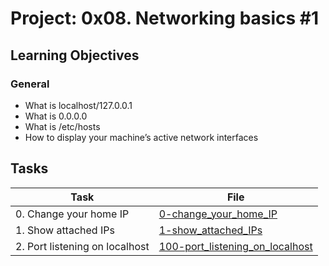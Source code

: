 # Project: 0x08. Networking basics #1

<h2>Learning Objectives</h2>

<h3>General</h3>

<ul>
<li>What is localhost/127.0.0.1</li>
<li>What is 0.0.0.0</li>
<li>What is /etc/hosts</li>
<li>How to display your machine’s active network interfaces</li>
</ul>

<h2>Tasks</h2>

| Task | File |
| ---- | ---- |
| 0. Change your home IP | [0-change_your_home_IP](./0-change_your_home_IP) |
| 1. Show attached IPs | [1-show_attached_IPs](./1-show_attached_IPs) |
| 2. Port listening on localhost | [100-port_listening_on_localhost](./100-port_listening_on_localhost) |
